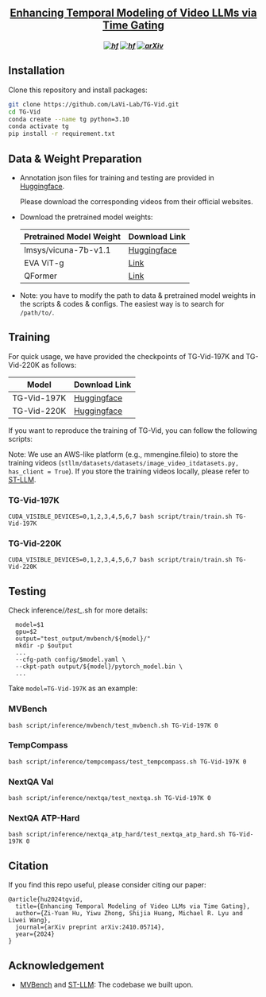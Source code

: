 <h2 align="center"> <a href="https://arxiv.org/abs/2410.05714">Enhancing Temporal Modeling of Video LLMs via Time Gating</a></h2>

<h5 align=center>

[![hf](https://img.shields.io/badge/🤗-TGVid197K-blue.svg)](https://huggingface.co/HenryHZY/TG-Vid-197K)
[![hf](https://img.shields.io/badge/🤗-TGVid220K-blue.svg)](https://huggingface.co/HenryHZY/TG-Vid-220K)
[![arXiv](https://img.shields.io/badge/Arxiv-2410.05714-b31b1b.svg?logo=arXiv)](https://arxiv.org/abs/2410.05714)
</h5>

## Installation

Clone this repository and install packages:

```bash
git clone https://github.com/LaVi-Lab/TG-Vid.git
cd TG-Vid
conda create --name tg python=3.10
conda activate tg
pip install -r requirement.txt
```

## Data & Weight Preparation
- Annotation json files for training and testing are provided in [Huggingface](https://huggingface.co/datasets/HenryHZY/Data-TG-Vid). 

  Please download the corresponding videos from their official websites.

- Download the pretrained model weights:

  | Pretrained Model Weight                      | Download Link                                                |
  | -------------------------- | ------------------------------------------------------------ |
  | lmsys/vicuna-7b-v1.1 | [Huggingface](https://huggingface.co/lmsys/vicuna-7b-v1.1) |
  | EVA ViT-g | [Link](https://storage.googleapis.com/sfr-vision-language-research/LAVIS/models/BLIP2/eva_vit_g.pth) |
  | QFormer | [Link](https://storage.googleapis.com/sfr-vision-language-research/LAVIS/models/InstructBLIP/instruct_blip_vicuna7b_trimmed.pth) |

-  Note: you have to modify the path to data & pretrained model weights in the scripts & codes & configs. The easiest way is to search for `/path/to/`.


## Training

For quick usage, we have provided the checkpoints of TG-Vid-197K and TG-Vid-220K as follows:

| Model                      | Download Link                                                |
| -------------------------- | ------------------------------------------------------------ |
| TG-Vid-197K                          | [Huggingface](https://huggingface.co/HenryHZY/TG-Vid-197K) |
| TG-Vid-220K                           | [Huggingface](https://huggingface.co/HenryHZY/TG-Vid-220K) |

If you want to reproduce the training of TG-Vid, you can follow the following scripts:

Note: We use an AWS-like platform (e.g., mmengine.fileio) to store the training videos (`stllm/datasets/datasets/image_video_itdatasets.py, has_client = True`). If you store the training videos locally, please refer to [ST-LLM](https://github.com/TencentARC/ST-LLM/blob/main/trainval.md).

### TG-Vid-197K

```
CUDA_VISIBLE_DEVICES=0,1,2,3,4,5,6,7 bash script/train/train.sh TG-Vid-197K
```

### TG-Vid-220K

```
CUDA_VISIBLE_DEVICES=0,1,2,3,4,5,6,7 bash script/train/train.sh TG-Vid-220K
```

## Testing
Check inference/*/test_*.sh for more details:
```
  model=$1
  gpu=$2
  output="test_output/mvbench/${model}/"
  mkdir -p $output
  ...
  --cfg-path config/$model.yaml \
  --ckpt-path output/${model}/pytorch_model.bin \
  ...
```

Take `model=TG-Vid-197K` as an example:

### MVBench
```
bash script/inference/mvbench/test_mvbench.sh TG-Vid-197K 0
```

### TempCompass
```
bash script/inference/tempcompass/test_tempcompass.sh TG-Vid-197K 0
```

### NextQA Val
```
bash script/inference/nextqa/test_nextqa.sh TG-Vid-197K 0
```

### NextQA ATP-Hard
```
bash script/inference/nextqa_atp_hard/test_nextqa_atp_hard.sh TG-Vid-197K 0
```


## Citation
If you find this repo useful, please consider citing our paper:
```
@article{hu2024tgvid,
  title={Enhancing Temporal Modeling of Video LLMs via Time Gating},
  author={Zi-Yuan Hu, Yiwu Zhong, Shijia Huang, Michael R. Lyu and Liwei Wang},
  journal={arXiv preprint arXiv:2410.05714},
  year={2024}
}
```

## Acknowledgement
* [MVBench](https://github.com/OpenGVLab/Ask-Anything/tree/main/video_chat2) and [ST-LLM](https://github.com/farewellthree/ST-LLM): The codebase we built upon.

